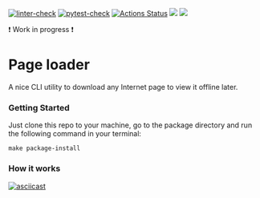 
[![linter-check](https://github.com/Polyrom/python-project-lvl3/actions/workflows/linter-check.yml/badge.svg)](https://github.com/Polyrom/python-project-lvl3/actions/workflows/linter-check.yml) [![pytest-check](https://github.com/Polyrom/python-project-lvl3/actions/workflows/pytest-check.yml/badge.svg)](https://github.com/Polyrom/python-project-lvl3/actions/workflows/pytest-check.yml) [![Actions Status](https://github.com/Polyrom/python-project-lvl3/workflows/hexlet-check/badge.svg)](https://github.com/Polyrom/python-project-lvl3/actions) <a href="https://codeclimate.com/github/Polyrom/python-project-lvl3/maintainability"><img src="https://api.codeclimate.com/v1/badges/f483fc3569edc6fd01b2/maintainability" /></a> <a href="https://codeclimate.com/github/Polyrom/python-project-lvl3/test_coverage"><img src="https://api.codeclimate.com/v1/badges/f483fc3569edc6fd01b2/test_coverage" /></a>

:heavy_exclamation_mark: Work in progress :heavy_exclamation_mark:

# Page loader
A nice CLI utility to download any Internet page to view it offline later.

### Getting Started
Just clone this repo to your machine, go to the package directory and run the following command in your terminal:

`make package-install`

### How it works
[![asciicast](https://asciinema.org/a/4zzFzUeN1SdVMWlS9N5oRH5LH.svg)](https://asciinema.org/a/4zzFzUeN1SdVMWlS9N5oRH5LH)